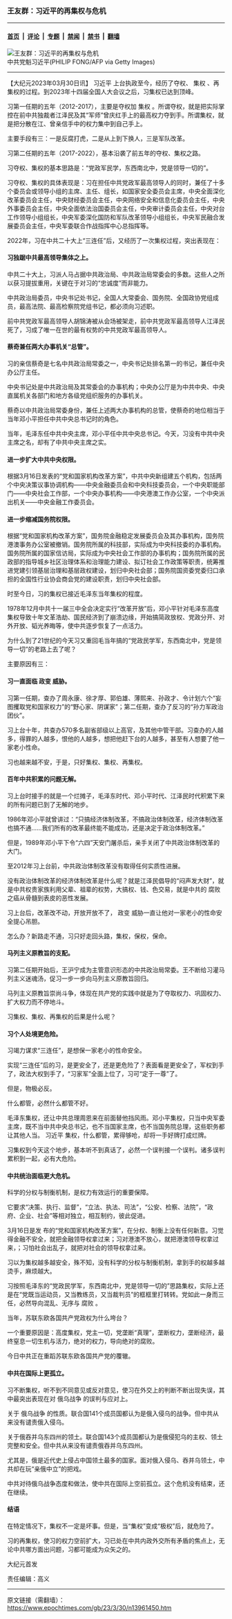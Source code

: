 ### 王友群：习近平的再集权与危机

---

#### [首页](../../../..?n13961450) &nbsp;|&nbsp; [评论](../../../../../epoch-comment?n13961450) &nbsp;|&nbsp; [专题](../../../../../epoch-special?n13961450) &nbsp;|&nbsp; [禁闻](../../../../../epoch-news?n13961450) &nbsp;|&nbsp; [禁书](../../../../../books?n13961450) &nbsp;|&nbsp; [翻墙](https://github.com/gfw-breaker/nogfw/blob/master/README.md?n13961450)


<div><img alt="王友群：习近平的再集权与危机" class="attachment-djy_600_400 size-djy_600_400 wp-post-image" src="https://i.epochtimes.com/assets/uploads/2023/03/id13961451-6ad5e9301feaf8ff7e3e6deaa75cc169-600x400.jpg"/>
<div class="caption">
 中共党魁习近平(PHILIP FONG/AFP via Getty Images)
</div></div><hr/><div class="post_content" id="artbody" itemprop="articleBody">
 <!-- article content begin -->
 <p>
  【大纪元2023年03月30日讯】
  <ok href="https://www.epochtimes.com/gb/tag/%E4%B9%A0%E8%BF%91%E5%B9%B3.html">
   习近平
  </ok>
  上台执政至今，经历了夺权、
  <ok href="https://www.epochtimes.com/gb/tag/%E9%9B%86%E6%9D%83.html">
   集权
  </ok>
  、再集权的过程。到2023年十四届全国人大会议之后，习集权已达到顶峰。
 </p>
 <p style="font-weight: 400;">
  习第一任期的五年（2012-2017），主要是夺权加
  <ok href="https://www.epochtimes.com/gb/tag/%E9%9B%86%E6%9D%83.html">
   集权
  </ok>
  。所谓夺权，就是把实际掌控在前中共独裁者江泽民及其“军师”曾庆红手上的最高权力夺到手。所谓集权，就是把分散在江、曾亲信手中的权力集中到自己手上。
 </p>
 <p style="font-weight: 400;">
  主要手段有三：一是反腐打虎，二是从上到下换人，三是军队改革。
 </p>
 <p style="font-weight: 400;">
  习第二任期的五年（2017-2022），基本沿袭了前五年的夺权、集权之路。
 </p>
 <p style="font-weight: 400;">
  习夺权、集权的基本思路是：“党政军民学，东西南北中，党是领导一切的”。
 </p>
 <p style="font-weight: 400;">
  习夺权、集权的具体表现是：习在担任中共党政军最高领导人的同时，兼任了十多个委员会或领导小组的主席、主任、组长，如国家安全委员会主席，中央全面深化改革委员会主任，中央财经委员会主任，中央网络安全和信息化委员会主任，中央外事委员会主任，中央全面依法治国委员会主任，中央审计委员会主任，中央对台工作领导小组组长，中央军委深化国防和军队改革领导小组组长，中央军民融合发展委员会主任，中央军委联合作战指挥中心总指挥等。
 </p>
 <p style="font-weight: 400;">
  2022年，习在中共二十大上“三连任”后，又经历了一次集权过程，突出表现在：
 </p>
 <h4 style="font-weight: 400;">
  <strong>
   习独踞中共最高领导集体之上。
  </strong>
 </h4>
 <p style="font-weight: 400;">
  中共二十大上，习派人马占据中共政治局、中共政治局常委会的多数。这些人之所以获习提拔重用，关键在于对习的“忠诚度”而非能力。
 </p>
 <p style="font-weight: 400;">
  中共政治局委员，中央书记处书记，全国人大常委会、国务院、全国政协党组成员，最高法院、最高检察院党组书记，都必须向习述职。
 </p>
 <p style="font-weight: 400;">
  前中共党政军最高领导人胡锦涛被从会场被架走，前中共党政军最高领导人江泽民死了，习成了唯一在世的最有权势的中共党政军最高领导人。
 </p>
 <h4 style="font-weight: 400;">
  <strong>
   蔡奇兼任两大办事机关“总管”。
  </strong>
 </h4>
 <p style="font-weight: 400;">
  习的亲信蔡奇是七名中共政治局常委之一，中央书记处排名第一的书记，兼任中央办公厅主任。
 </p>
 <p style="font-weight: 400;">
  中央书记处是中共政治局及其常委会的办事机构；中央办公厅是为中共中央、中央直属机关各部门和地方各级党组织服务的办事机关。
 </p>
 <p style="font-weight: 400;">
  蔡奇以中共政治局常委身份，兼任上述两大办事机构的总管，使蔡奇的地位相当于当年邓小平担任中共中央总书记时的角色。
 </p>
 <p style="font-weight: 400;">
  当年，毛泽东任中共中央主席，邓小平任中共中央总书记。今天，习没有中共中央主席之名，却有了中共中央主席之实。
 </p>
 <h4 style="font-weight: 400;">
  <strong>
   进一步扩大中共中央权限。
  </strong>
 </h4>
 <p style="font-weight: 400;">
  根据3月16日发表的“党和国家机构改革方案”，中共中央新组建五个机构，包括两个中央决策议事协调机构——中央金融委员会和中央科技委员会，一个中央职能部门——中央社会工作部，一个中央办事机构——中央港澳工作办公室，一个中央派出机关——中央金融工作委员会。
 </p>
 <h4 style="font-weight: 400;">
  <strong>
   进一步缩减国务院权限。
  </strong>
 </h4>
 <p style="font-weight: 400;">
  根据“党和国家机构改革方案”，国务院金融稳定发展委员会及其办事机构，国务院港澳事务办公室被撤销。国务院所属的科技部，实际成为中央科技委的办事机构。国务院所属的国家信访局，实际成为中央社会工作部的办事机构；国务院所属的民政部的指导城乡社区治理体系和治理能力建设、拟订社会工作政策等职责，统筹推进党建引领基层治理和基层政权建设，划归中央社会部；国务院国资委党委归口承担的全国性行业协会商会党的建设职责，划归中央社会部。
 </p>
 <p style="font-weight: 400;">
  时至今日，习的集权已接近毛泽东当年集权的程度。
 </p>
 <p style="font-weight: 400;">
  1978年12月中共十一届三中全会决定实行“改革开放”后，邓小平针对毛泽东高度集权导致十年文革浩劫、国民经济到了崩溃边缘，开始搞简政放权、党政分开、对外开放、韬光养晦等，使中共逐步恢复了一点活力。
 </p>
 <p style="font-weight: 400;">
  为什么到了21世纪的今天习又重回毛当年搞的“党政民学军，东西南北中，党是领导一切”的老路上去了呢？
 </p>
 <p style="font-weight: 400;">
  主要原因有三：
 </p>
 <h4 style="font-weight: 400;">
  <strong>
   习一直面临
   <ok href="https://www.epochtimes.com/gb/tag/%E6%94%BF%E5%8F%98.html">
    政变
   </ok>
   威胁。
  </strong>
 </h4>
 <p style="font-weight: 400;">
  习第一任期，查办了周永康、徐才厚、郭伯雄、薄熙来、孙政才、令计划六个“妄图攫取党和国家权力”的“野心家、阴谋家”；第二任期，查办了反习的“孙力军政治团伙”。
 </p>
 <p style="font-weight: 400;">
  习上台十年，共查办570多名副省部级以上高官，及其他中管干部。习查办的人越多，得罪的人越多，恨他的人越多，想把他赶下台的人越多，甚至有人想要了他一家老小性命。
 </p>
 <p style="font-weight: 400;">
  习也越来越不安，于是，只好集权、集权、再集权。
 </p>
 <h4 style="font-weight: 400;">
  <strong>
   百年中共积累的问题无解。
  </strong>
 </h4>
 <p style="font-weight: 400;">
  习上台时接手的就是一个烂摊子，毛泽东时代、邓小平时代、江泽民时代积累下来的所有问题已到了无解的地步。
 </p>
 <p style="font-weight: 400;">
  1986年邓小平就曾讲过：“只搞经济体制改革，不搞政治体制改革，经济体制改革也搞不通……我们所有的改革最终能不能成功，还是决定于政治体制改革。”
 </p>
 <p style="font-weight: 400;">
  但是，1989年邓小平下令“六四”天安门屠杀后，亲手关闭了中共政治体制改革的大门。
 </p>
 <p style="font-weight: 400;">
  至2012年习上台前，中共政治体制改革没有取得任何实质性进展。
 </p>
 <p style="font-weight: 400;">
  没有政治体制改革的经济体制改革是什么呢？就是江泽民倡导的“闷声发大财”，就是中共权贵家族利用父辈、祖辈的权势，大搞权、钱、色交易，就是中共的
  <ok href="https://www.epochtimes.com/gb/tag/%E8%85%90%E8%B4%A5.html">
   腐败
  </ok>
  之癌从骨髓到表皮的恶性发展。
 </p>
 <p style="font-weight: 400;">
  习上台后，改革改不动，开放开放不了，
  <ok href="https://www.epochtimes.com/gb/tag/%E6%94%BF%E5%8F%98.html">
   政变
  </ok>
  威胁一直让他对一家老小的性命安全提心吊胆。
 </p>
 <p style="font-weight: 400;">
  怎么办？新路走不通，习只好走回头路，集权，保权，保命。
 </p>
 <h4 style="font-weight: 400;">
  <strong>
   马列主义原教旨的支配。
  </strong>
 </h4>
 <p style="font-weight: 400;">
  习第二任期开始后，王沪宁成为主管意识形态的中共政治局常委。王不断给习灌马列主义迷魂汤，促习一步一步向马列主义原教旨回归。
 </p>
 <p style="font-weight: 400;">
  马列主义原教旨崇尚斗争，体现在共产党的实践中就是为了夺取权力、巩固权力、扩大权力而不停地斗。
 </p>
 <p style="font-weight: 400;">
  习集权、集权、再集权的后果是什么呢？
 </p>
 <h4 style="font-weight: 400;">
  <strong>
   习个人处境更危险。
  </strong>
 </h4>
 <p style="font-weight: 400;">
  习竭力谋求“三连任”，是想保一家老小的性命安全。
 </p>
 <p style="font-weight: 400;">
  实现“三连任”后的习，是更安全了，还是更危险了？表面看是更安全了，军权到手了，政法大权到手了，“习家军”全面上位了，习可“定于一尊”了。
 </p>
 <p style="font-weight: 400;">
  但是，物极必反。
 </p>
 <p style="font-weight: 400;">
  什么都管，必然什么都管不好。
 </p>
 <p style="font-weight: 400;">
  毛泽东集权，还让中共总理周恩来在前面替他挡风雨。邓小平集权，只当中央军委主席，既不当中共中央总书记，也不当国家主席，也不当国务院总理，这些职务都让其他人当。
  <ok href="https://www.epochtimes.com/gb/tag/%E4%B9%A0%E8%BF%91%E5%B9%B3.html">
   习近平
  </ok>
  集权，什么都管，累得够呛，却将一手好牌打成烂牌。
 </p>
 <p style="font-weight: 400;">
  习集权到今天这个地步，基本听不到真话了，必然一个误判接一个误判。诸多误判累积到一起，必有大危险。
 </p>
 <h4 style="font-weight: 400;">
  <strong>
   中共统治面临更大危机。
  </strong>
 </h4>
 <p style="font-weight: 400;">
  科学的分权与制衡机制，是权力有效运行的重要保障。
 </p>
 <p style="font-weight: 400;">
  它要求“决策、执行、监督”，“立法、执法、司法”，“公安、检察、法院”，“政府、企业、社会”等相对独立，相互制约，彼此促进。
 </p>
 <p style="font-weight: 400;">
  3月16日是发 布的“党和国家机构改革方案”，在分权、制衡上没有任何新意。习觉得金融不安全，就把金融领导权拿过来；习对港澳不放心，就把港澳领导权拿过来，；习怕社会出乱子，就把对社会的领导权拿过来。
 </p>
 <p style="font-weight: 400;">
  习以为集权越多越安全，殊不知，没有科学的分权与制衡机制，拿到手的权越多越烫手，麻烦越大。
 </p>
 <p style="font-weight: 400;">
  习按照毛泽东的“党政民学军，东西南北中，党是领导一切的”思路集权，实际上还是在“党既当运动员，又当教练员，又当裁判员”的框框里打转转。党如此一身而三任，必然导向混乱、无序与
  <ok href="https://www.epochtimes.com/gb/tag/%E8%85%90%E8%B4%A5.html">
   腐败
  </ok>
  。
 </p>
 <p style="font-weight: 400;">
  当年，苏联东欧各国共产党政权为什么垮台？
 </p>
 <p style="font-weight: 400;">
  一个重要原因是：高度集权，党主一切，党垄断“真理”，垄断权力，垄断经济，最终窒息一切生机与活力，绝对的权力，导向绝对的腐败。
 </p>
 <p style="font-weight: 400;">
  今日中共正在重蹈苏联东欧各国共产党的覆辙。
 </p>
 <h4 style="font-weight: 400;">
  <strong>
   中共在国际上更孤立。
  </strong>
 </h4>
 <p style="font-weight: 400;">
  习不断集权，听不到不同意见或反对意见，使习在外交上的判断不断出现失误，其中最突出表现在对
  <ok href="https://www.epochtimes.com/gb/tag/%E4%BF%84%E4%B9%8C%E6%88%98%E4%BA%89.html">
   俄乌战争
  </ok>
  的误判与应对上。
 </p>
 <p style="font-weight: 400;">
  关于
  <ok href="https://www.epochtimes.com/gb/tag/%E4%BF%84%E4%B9%8C%E6%88%98%E4%BA%89.html">
   俄乌战争
  </ok>
  的性质。联合国141个成员国都认为是俄入侵乌的战争。但中共从来没有谴责俄入侵乌。
 </p>
 <p style="font-weight: 400;">
  关于俄吞并乌东四州的领土。联合国143个成员国都认为是俄侵犯乌的主权、领土完整和安全。但中共从来没有谴责俄吞并乌东四州。
 </p>
 <p style="font-weight: 400;">
  尤其是，俄是近代史上侵占中国领土最多的国家。面对俄入侵乌、吞并乌领土，中共却在玩“亲俄中立”的把戏。
 </p>
 <p style="font-weight: 400;">
  中共对待俄乌战争态度和做法，使中共在国际上空前孤立。这个危机没有结束，还在继续。
 </p>
 <h4 style="font-weight: 400;">
  <strong>
   结语
  </strong>
 </h4>
 <p style="font-weight: 400;">
  在特定情况下，集权不一定是坏事。但是，当“集权”变成“极权”后，就危险了。
 </p>
 <p style="font-weight: 400;">
  习的再集权，使习的权力空前扩大，习已处在中共内政外交所有矛盾的焦点上，无论中共哪方面出问题，习都可能成为众矢之的。
 </p>
 <p style="font-weight: 400;">
  大纪元首发
 </p>
 <p style="font-weight: 400;">
  责任编辑：高义
 </p>
 <!-- article content end -->
 <div id="below_article_ad">
 </div>
</div>


---

原文链接（需翻墙）：https://www.epochtimes.com/gb/23/3/30/n13961450.htm